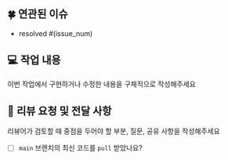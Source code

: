 ## 🍀 연관된 이슈
- resolved #(issue_num)

## 💻 작업 내용
이번 작업에서 구현하거나 수정한 내용을 구체적으로 작성해주세요

## 👥 리뷰 요청 및 전달 사항
리뷰어가 검토할 때 중점을 두어야 할 부분, 질문, 공유 사항을 작성해주세요

- [ ]  `main` 브랜치의 최신 코드를 `pull` 받았나요?
